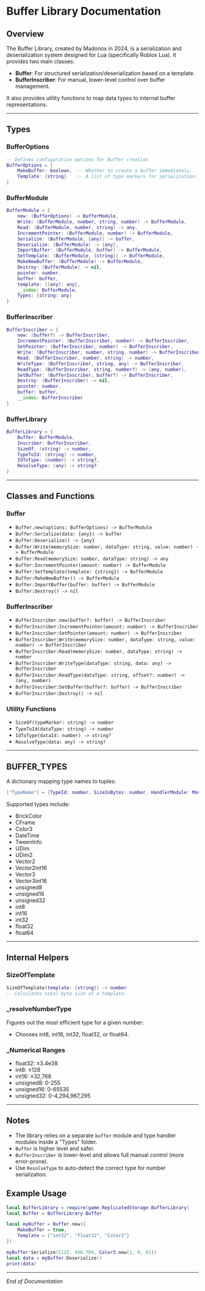 # Buffer Library Documentation

## Overview

The Buffer Library, created by Madonox in 2024, is a serialization and deserialization system designed for Lua (specifically Roblox Lua). It provides two main classes:

* **Buffer**: For structured serialization/deserialization based on a template.
* **BufferInscriber**: For manual, lower-level control over buffer management.

It also provides utility functions to map data types to internal buffer representations.

---

## Types

### BufferOptions

```lua
-- Defines configuration options for Buffer creation
BufferOptions = {
    MakeBuffer: boolean,  -- Whether to create a buffer immediately.
    Template: {string}    -- A list of type markers for serialization.
}
```

### BufferModule

```lua
BufferModule = {
    new: (BufferOptions) -> BufferModule,
    Write: (BufferModule, number, string, number) -> BufferModule,
    Read: (BufferModule, number, string) -> any,
    IncrementPointer: (BufferModule, number) -> BufferModule,
    Serialize: (BufferModule, {any}) -> buffer,
    Deserialize: (BufferModule) -> {any},
    ImportBuffer: (BufferModule, buffer) -> BufferModule,
    SetTemplate: (BufferModule, {string}) -> BufferModule,
    MakeNewBuffer: (BufferModule) -> BufferModule,
    Destroy: (BufferModule) -> nil,
    pointer: number,
    buffer: buffer,
    template: {[any]: any},
    __index: BufferModule,
    Types: {string: any}
}
```

### BufferInscriber

```lua
BufferInscriber = {
    new: (buffer?) -> BufferInscriber,
    IncrementPointer: (BufferInscriber, number) -> BufferInscriber,
    SetPointer: (BufferInscriber, number) -> BufferInscriber,
    Write: (BufferInscriber, number, string, number) -> BufferInscriber,
    Read: (BufferInscriber, number, string) -> number,
    WriteType: (BufferInscriber, string, any) -> BufferInscriber,
    ReadType: (BufferInscriber, string, number?) -> (any, number),
    SetBuffer: (BufferInscriber, buffer?) -> BufferInscriber,
    Destroy: (BufferInscriber) -> nil,
    pointer: number,
    buffer: buffer,
    __index: BufferInscriber
}
```

### BufferLibrary

```lua
BufferLibrary = {
    Buffer: BufferModule,
    Inscriber: BufferInscriber,
    SizeOf: (string) -> number,
    TypeToId: (string) -> number,
    IdToType: (number) -> string?,
    ResolveType: (any) -> string?
}
```

---

## Classes and Functions

### Buffer

* `Buffer.new(options: BufferOptions) -> BufferModule`
* `Buffer:Serialize(data: {any}) -> buffer`
* `Buffer:Deserialize() -> {any}`
* `Buffer:Write(memorySize: number, dataType: string, value: number) -> BufferModule`
* `Buffer:Read(memorySize: number, dataType: string) -> any`
* `Buffer:IncrementPointer(amount: number) -> BufferModule`
* `Buffer:SetTemplate(template: {string}) -> BufferModule`
* `Buffer:MakeNewBuffer() -> BufferModule`
* `Buffer:ImportBuffer(buffer: buffer) -> BufferModule`
* `Buffer:Destroy() -> nil`

### BufferInscriber

* `BufferInscriber.new(buffer?: buffer) -> BufferInscriber`
* `BufferInscriber:IncrementPointer(amount: number) -> BufferInscriber`
* `BufferInscriber:SetPointer(amount: number) -> BufferInscriber`
* `BufferInscriber:Write(memorySize: number, dataType: string, value: number) -> BufferInscriber`
* `BufferInscriber:Read(memorySize: number, dataType: string) -> number`
* `BufferInscriber:WriteType(dataType: string, data: any) -> BufferInscriber`
* `BufferInscriber:ReadType(dataType: string, offset?: number) -> (any, number)`
* `BufferInscriber:SetBuffer(buffer?: buffer) -> BufferInscriber`
* `BufferInscriber:Destroy() -> nil`

### Utility Functions

* `SizeOf(typeMarker: string) -> number`
* `TypeToId(dataType: string) -> number`
* `IdToType(dataId: number) -> string?`
* `ResolveType(data: any) -> string?`

---

## BUFFER\_TYPES

A dictionary mapping type names to tuples:

```lua
["TypeName"] = {TypeId: number, SizeInBytes: number, HandlerModule: ModuleScript}
```

Supported types include:

* BrickColor
* CFrame
* Color3
* DateTime
* TweenInfo
* UDim
* UDim2
* Vector2
* Vector2int16
* Vector3
* Vector3int16
* unsigned8
* unsigned16
* unsigned32
* int8
* int16
* int32
* float32
* float64

---

## Internal Helpers

### SizeOfTemplate

```lua
SizeOfTemplate(template: {string}) -> number
-- Calculates total byte size of a template.
```

### \_resolveNumberType

Figures out the most efficient type for a given number:

* Chooses int8, int16, int32, float32, or float64.

### \_Numerical Ranges

* float32: ±3.4e38
* int8: ±128
* int16: ±32,768
* unsigned8: 0-255
* unsigned16: 0-65535
* unsigned32: 0-4,294,967,295

---

## Notes

* The library relies on a separate `buffer` module and type handler modules inside a "Types" folder.
* `Buffer` is higher level and safer.
* `BufferInscriber` is lower-level and allows full manual control (more error-prone).
* Use `ResolveType` to auto-detect the correct type for number serialization.

## Example Usage

```lua
local BufferLibrary = require(game.ReplicatedStorage.BufferLibrary)
local Buffer = BufferLibrary.Buffer

local myBuffer = Buffer.new({
    MakeBuffer = true,
    Template = {"int32", "float32", "Color3"}
})

myBuffer:Serialize({123, 456.789, Color3.new(1, 0, 0)})
local data = myBuffer:Deserialize()
print(data)
```

---

*End of Documentation*
